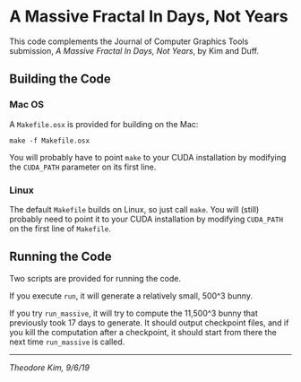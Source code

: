 # A Massive Fractal In Days, Not Years

This code complements the Journal of Computer Graphics Tools submission, *A Massive Fractal In Days, Not Years*, by Kim and Duff.

## Building the Code
### Mac OS

A `Makefile.osx` is provided for building on the Mac:

```
make -f Makefile.osx
```

You will probably have to point `make` to your CUDA installation by modifying the `CUDA_PATH` parameter on its first line.

### Linux

The default `Makefile` builds on Linux, so just call `make`. You will (still) probably need to point it to your CUDA installation by modifying `CUDA_PATH` on the first line of `Makefile`.

## Running the Code

Two scripts are provided for running the code.

If you execute `run`, it will generate a relatively small, 500^3 bunny.

If you try `run_massive`, it will try to compute the 11,500^3 bunny that previously took 17 days to generate. It should output checkpoint files, and if you kill the computation after a checkpoint, it should start from there the next time `run_massive` is called.

****

*Theodore Kim, 9/6/19*
